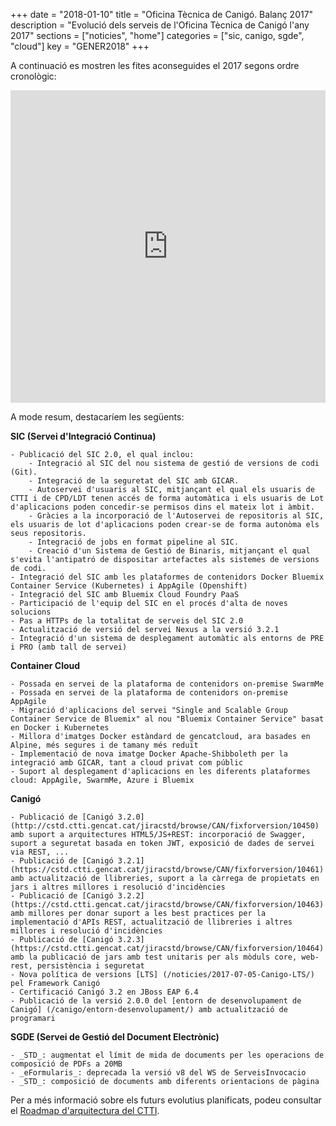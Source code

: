 +++
date        = "2018-01-10"
title       = "Oficina Tècnica de Canigó. Balanç 2017"
description = "Evolució dels serveis de l'Oficina Tècnica de Canigó l'any 2017"
sections    = ["noticies", "home"]
categories  = ["sic, canigo, sgde", "cloud"]
key         = "GENER2018"
+++

A continuació es mostren les fites aconseguides el 2017 segons ordre cronològic:

<center><iframe src='https://cdn.knightlab.com/libs/timeline3/latest/embed/index.html?source=1se11kf-cofPGpMC7IQgwIcO3i1Lt_0SbVWjRMKZpHMQ&font=Georgia-Helvetica&lang=ca&initial_zoom=2&height=500' width='100%' height='500' webkitallowfullscreen mozallowfullscreen allowfullscreen frameborder='0'></iframe></center>

A mode resum, destacaríem les següents:

**SIC (Servei d'Integració Continua)**

	- Publicació del SIC 2.0, el qual inclou:
		- Integració al SIC del nou sistema de gestió de versions de codi (Git).
		- Integració de la seguretat del SIC amb GICAR.
		- Autoservei d'usuaris al SIC, mitjançant el qual els usuaris de CTTI i de CPD/LDT tenen accés de forma automàtica i els usuaris de Lot d'aplicacions poden concedir-se permisos dins el mateix lot i àmbit.
		- Gràcies a la incorporació de l'Autoservei de repositoris al SIC, els usuaris de lot d'aplicacions poden crear-se de forma autonòma els seus repositoris.
		- Integració de jobs en format pipeline al SIC.
		- Creació d'un Sistema de Gestió de Binaris, mitjançant el qual s'evita l'antipatró de dispositar artefactes als sistemes de versions de codi.
	- Integració del SIC amb les plataformes de contenidors Docker Bluemix Container Service (Kubernetes) i AppAgile (Openshift)
	- Integració del SIC amb Bluemix Cloud Foundry PaaS
	- Participació de l'equip del SIC en el procés d'alta de noves solucions
	- Pas a HTTPs de la totalitat de serveis del SIC 2.0
	- Actualització de versió del servei Nexus a la versió 3.2.1
	- Integració d'un sistema de desplegament automàtic als entorns de PRE i PRO (amb tall de servei)

**Container Cloud**

	- Possada en servei de la plataforma de contenidors on-premise SwarmMe
	- Possada en servei de la plataforma de contenidors on-premise AppAgile
	- Migració d'aplicacions del servei "Single and Scalable Group Container Service de Bluemix" al nou "Bluemix Container Service" basat en Docker i Kubernetes
	- Millora d'imatges Docker estàndard de gencatcloud, ara basades en Alpine, més segures i de tamany més reduït
	- Implementació de nova imatge Docker Apache-Shibboleth per la integració amb GICAR, tant a cloud privat com públic
	- Suport al desplegament d'aplicacions en les diferents plataformes cloud: AppAgile, SwarmMe, Azure i Bluemix

**Canigó**

	- Publicació de [Canigó 3.2.0](http://cstd.ctti.gencat.cat/jiracstd/browse/CAN/fixforversion/10450) amb suport a arquitectures HTML5/JS+REST: incorporació de Swagger, suport a seguretat basada en token JWT, exposició de dades de servei via REST, ...
	- Publicació de [Canigó 3.2.1](https://cstd.ctti.gencat.cat/jiracstd/browse/CAN/fixforversion/10461) amb actualització de llibreries, suport a la càrrega de propietats en jars i altres millores i resolució d'incidències
	- Publicació de [Canigó 3.2.2] (https://cstd.ctti.gencat.cat/jiracstd/browse/CAN/fixforversion/10463) amb millores per donar suport a les best practices per la implementació d'APIs REST, actualització de llibreries i altres millores i resolució d'incidències
	- Publicació de [Canigó 3.2.3] (https://cstd.ctti.gencat.cat/jiracstd/browse/CAN/fixforversion/10464) amb la publicació de jars amb test unitaris per als mòduls core, web-rest, persistència i seguretat
	- Nova política de versions [LTS] (/noticies/2017-07-05-Canigo-LTS/) pel Framework Canigó
	- Certificació Canigó 3.2 en JBoss EAP 6.4
	- Publicació de la versió 2.0.0 del [entorn de desenvolupament de Canigó] (/canigo/entorn-desenvolupament/) amb actualització de programari 


**SGDE (Servei de Gestió del Document Electrònic)**

	- _STD_: augmentat el límit de mida de documents per les operacions de composició de PDFs a 20MB
	- _eFormularis_: deprecada la versió v8 del WS de ServeisInvocacio
	- _STD_: composició de documents amb diferents orientacions de pàgina

Per a més informació sobre els futurs evolutius planificats, podeu consultar el [Roadmap d'arquitectura del CTTI](http://canigo.ctti.gencat.cat/centre-de-suport/roadmap/). 
